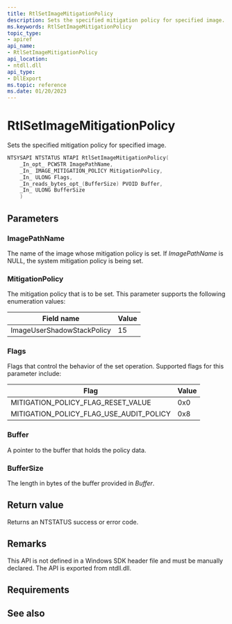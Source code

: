 ```yaml
---
title: RtlSetImageMitigationPolicy
description: Sets the specified mitigation policy for specified image.
ms.keywords: RtlSetImageMitigationPolicy
topic_type:
- apiref
api_name:
- RtlSetImageMitigationPolicy
api_location:
- ntdll.dll
api_type:
- DllExport
ms.topic: reference
ms.date: 01/20/2023
---
```


# RtlSetImageMitigationPolicy

Sets the specified mitigation policy for specified image.


```C++
NTSYSAPI NTSTATUS NTAPI RtlSetImageMitigationPolicy(
    _In_opt_ PCWSTR ImagePathName,
    _In_ IMAGE_MITIGATION_POLICY MitigationPolicy,
    _In_ ULONG Flags,
    _In_reads_bytes_opt_(BufferSize) PVOID Buffer,
    _In_ ULONG BufferSize
    )
```

## Parameters

### ImagePathName

The name of the image whose mitigation policy is set. If *ImagePathName* is NULL, the system mitigation policy is being set.

### MitigationPolicy

The mitigation policy that is to be set. This parameter supports the following enumeration values:

| Field name | Value |
|------------|-------|
| ImageUserShadowStackPolicy | 15 |

### Flags

Flags that control the behavior of the set operation. Supported flags for this parameter include:

| Flag | Value |
|------|-------|
| MITIGATION_POLICY_FLAG_RESET_VALUE | 0x0 |
| MITIGATION_POLICY_FLAG_USE_AUDIT_POLICY | 0x8 |

### Buffer

A pointer to the buffer that holds the policy data.

### BufferSize

The length in bytes of the buffer provided in *Buffer*.


## Return value

Returns an  NTSTATUS success or error code. 

## Remarks

This API is not defined in a Windows SDK header file and must be manually declared. The API is exported from ntdll.dll.

## Requirements

## See also

